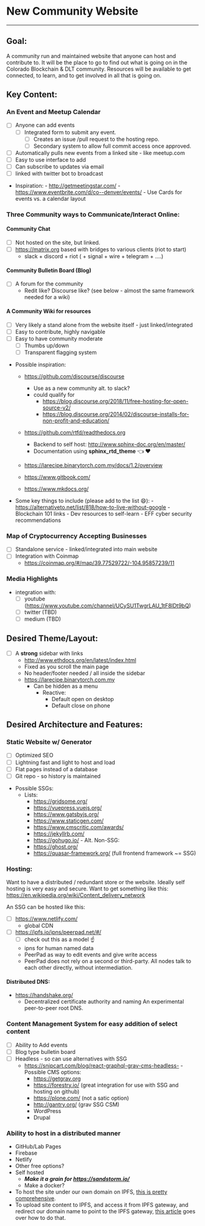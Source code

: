 # New Community Website
---
## Goal:
A community run and maintained website that anyone can host and contribute to. It will be the place to go to find out what is going on in the Colorado Blockchain & DLT community. Resources will be available to get connected, to learn, and to get involved in all that is going on. 

## Key Content:

### An Event and Meetup Calendar

- [ ] Anyone can add events
  - [ ] Integrated form to submit any event.
    - [ ] Creates an issue /pull request to the hosting repo.
    - [ ] Secondary system to allow full commit  access once approved.
- [ ] Automatically pulls new events from a linked site - like meetup.com
- [ ] Easy to use interface to add
- [ ] Can subscribe to updates via email
- [ ] linked with twitter bot to broadcast
- Inspiration:
      - http://getmeetingstar.com/
      - https://www.eventbrite.com/d/co--denver/events/
          - Use Cards for events vs. a calendar layout

### Three Community ways to Communicate/Interact Online: 

#### Community Chat
- [ ] Not hosted on the site, but linked.
- [ ] https://matrix.org based with bridges to various clients (riot to start)
  - slack + discord + riot ( + signal + wire + telegram + ....)

#### Community Bulletin Board (Blog)
- [ ] A forum for the community
    - Redit like? Discourse like?
(see below - almost the same framework needed for a wiki) 

#### A Community Wiki for resources
- [ ] Very likely a stand alone from the website itself - just linked/integrated
- [ ] Easy to contribute, highly navigable
- [ ] Easy to have community moderate
    - [ ] Thumbs up/down
    - [ ] Transparent flagging system
- Possible inspiration:
  - https://github.com/discourse/discourse
    - Use as a new community alt. to slack?
    - could qualify for
      - https://blog.discourse.org/2018/11/free-hosting-for-open-source-v2/
      - https://blog.discourse.org/2014/02/discourse-installs-for-non-profit-and-education/

  - https://github.com/rtfd/readthedocs.org
    - Backend to self host: http://www.sphinx-doc.org/en/master/
    - Documentation using **sphinx_rtd_theme** :point_left: :heart:
  - https://larecipe.binarytorch.com.my/docs/1.2/overview
  - https://www.gitbook.com/
  - https://www.mkdocs.org/
- Some key things to include (please add to the list :smile:):
        - https://alternativeto.net/list/818/how-to-live-without-google
        - Blockchain 101 links
        - Dev resources to self-learn
        - EFF cyber security recommendations


### Map of Cryptocurrency Accepting Businesses

- [ ] Standalone service - linked/integrated into main website
- [ ] Integration with Coinmap
  - https://coinmap.org/#/map/39.77529722/-104.95857239/11
   

### Media Highlights
- integration with:
  - [ ] youtube (https://www.youtube.com/channel/UCySU1TwgrLAU_1tF8lDt9bQ)
  - [ ] twitter (TBD)
  - [ ] medium (TBD)
  
## Desired Theme/Layout:
  - [ ] A **strong** sidebar with links
    - http://www.ethdocs.org/en/latest/index.html
    - Fixed as you scroll the main page
    - No header/footer needed / all inside the sidebar
    - https://larecipe.binarytorch.com.my
      - Can be hidden as a menu
        - Reactive:
          - Default open on desktop
          - Default close on phone


## Desired Architecture and Features:

### Static Website w/ Generator
   - [ ] Optimized SEO
   - [ ] Lightning fast and light to host and load
   - [ ] Flat pages instead of a database
   - [ ] Git repo - so history is maintained
   - Possible SSGs:
     - Lists:
       - https://gridsome.org/
       - https://vuepress.vuejs.org/
       - https://www.gatsbyjs.org/
       - https://www.staticgen.com/
       - https://www.cmscritic.com/awards/
       - https://jekyllrb.com/
       - https://gohugo.io/
    - Alt. Non-SSG:
        - https://ghost.org/
        - https://quasar-framework.org/ (full frontend framework ~= SSG)

### Hosting:
Want to have a distributed / redundant store or the website. Ideally self hosting is very easy and secure. Want to get something like this: https://en.wikipedia.org/wiki/Content_delivery_network

An SSG can be hosted like this:
  - [ ] https://www.netlify.com/
    - global CDN
  - [ ] https://ipfs.io/ipns/peerpad.net/#/
    - [ ] check out this as a model :point_up:
    - ipns for human named data 
    - PeerPad as way to edit events and give write access
    - PeerPad does not rely on a second or third-party. All nodes talk to each other directly, without intermediation.

#### Distributed DNS:

- https://handshake.org/
  - Decentralized certificate authority and naming
An experimental peer-to-peer root DNS.

### Content Management System for easy addition of select content
   - [ ] Ability to Add events
   - [ ] Blog type bulletin board
   - [ ] Headless - so can use alternatives with SSG
     - https://snipcart.com/blog/react-graphql-grav-cms-headless-
    - Possible CMS options:
        - https://getgrav.org
        - https://forestry.io/ (great integration for use with SSG and hosting on github)
        - https://plone.com/ (not a satic option)
        - http://gantry.org/ (grav SSG CSM)
        - WordPress
        - Drupal

### Ability to host in a distributed manner
- GitHub/Lab Pages
- Firebase
- Netlify
- Other free options?
- Self hosted
  - ***Make it a grain for https://sandstorm.io/***
  - Make a docker?
- To host the site under our own domain on IPFS, [this is pretty comprehensive](https://gist.github.com/claus/1287f47b5fbaaea338ac8a04d02bf258).
- To upload site content to IPFS, and access it from IPFS gateway, and redirect our domain name to point to the IPFS gateway, [this article](https://medium.com/@chrismatthieu/hosting-a-website-via-ipfs-for-free-afee39b84553) goes over how to do that.
